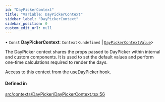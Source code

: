 ```yaml
---
id: "DayPickerContext"
title: "Variable: DayPickerContext"
sidebar_label: "DayPickerContext"
sidebar_position: 0
custom_edit_url: null
---
```


• `Const` **DayPickerContext**: `Context`<`undefined` \| [`DayPickerContextValue`](/api/interfaces/DayPickerContextValue.md)\>

The DayPicker context shares the props passed to DayPicker within internal
and custom components. It is used to set the default values and perform
one-time calculations required to render the days.

Access to this context from the [useDayPicker](/api/functions/useDayPicker.md) hook.

#### Defined in

[src/contexts/DayPicker/DayPickerContext.tsx:56](https://github.com/gpbl/react-day-picker/blob/433a4d1e8/src/contexts/DayPicker/DayPickerContext.tsx#L56)
